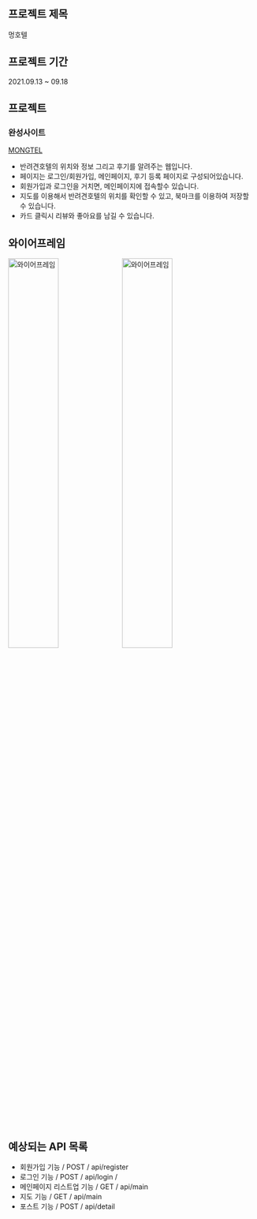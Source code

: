 ## 프로젝트 제목 
멍호텔 <br/>

## 프로젝트 기간
2021.09.13 ~ 09.18

## 프로젝트<br/>
### 완성사이트
 <a href="54.180.143.1">MONGTEL</a>

 - 반려견호텔의 위치와 정보 그리고 후기를 알려주는 웹입니다.
 - 페이지는 로그인/회원가입, 메인페이지, 후기 등록 페이지로 구성되어있습니다.
 - 회원가입과 로그인을 거치면, 메인페이지에 접속할수 있습니다.
 - 지도를 이용해서 반려견호텔의 위치를 확인할 수 있고, 북마크를 이용하여 저장할 수 있습니다.
 - 카드 클릭시 리뷰와 좋아요를 남길 수 있습니다.

## 와이어프레임 <br/>
<img src="https://user-images.githubusercontent.com/85733702/133069628-b0424ef3-2ca6-4ffc-8882-83283ae9c40e.jpeg" alt = "와이어프레임" style="width:45%;"/>
<img src="https://user-images.githubusercontent.com/85733702/133069674-d81de542-ef95-4450-874d-dccf0148abe3.jpeg" alt = "와이어프레임" style="width:45%;"/>

## 예상되는 API 목록<br/>
 - 회원가입 기능 / POST / api/register
 - 로그인 기능 / POST / api/login / 
 - 메인페이지 리스트업 기능 / GET / api/main
 - 지도 기능 / GET / api/main
 - 포스트 기능 / POST / api/detail
 

